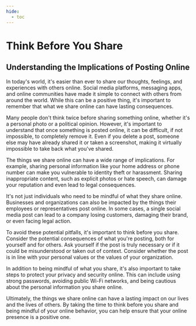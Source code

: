 ```yaml
---
hide:
  - toc
---
```


# Think Before You Share

## Understanding the Implications of Posting Online

In today's world, it's easier than ever to share our thoughts, feelings, and experiences with others online. Social media platforms, messaging apps, and online communities have made it simple to connect with others from around the world. While this can be a positive thing, it's important to remember that what we share online can have lasting consequences.

Many people don't think twice before sharing something online, whether it's a personal photo or a political opinion. However, it's important to understand that once something is posted online, it can be difficult, if not impossible, to completely remove it. Even if you delete a post, someone else may have already shared it or taken a screenshot, making it virtually impossible to take back what you've shared.

The things we share online can have a wide range of implications. For example, sharing personal information like your home address or phone number can make you vulnerable to identity theft or harassment. Sharing inappropriate content, such as explicit photos or hate speech, can damage your reputation and even lead to legal consequences.

It's not just individuals who need to be mindful of what they share online. Businesses and organizations can also be impacted by the things their employees or representatives post online. In some cases, a single social media post can lead to a company losing customers, damaging their brand, or even facing legal action.

To avoid these potential pitfalls, it's important to think before you share. Consider the potential consequences of what you're posting, both for yourself and for others. Ask yourself if the post is truly necessary or if it could be misunderstood or taken out of context. Consider whether the post is in line with your personal values or the values of your organization.

In addition to being mindful of what you share, it's also important to take steps to protect your privacy and security online. This can include using strong passwords, avoiding public Wi-Fi networks, and being cautious about the personal information you share online.

Ultimately, the things we share online can have a lasting impact on our lives and the lives of others. By taking the time to think before you share and being mindful of your online behavior, you can help ensure that your online presence is a positive one.
